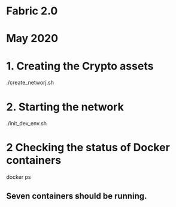 # Fabric 2.0
# May 2020

# 1. Creating the Crypto assets

./create_networj.sh


# 2. Starting the network 
./init_dev_env.sh

# 2 Checking the status of Docker containers
docker ps


## Seven containers should be running. 